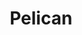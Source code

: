 ---
title: "Pelican"
icon: images/icons/pelican.svg
official_url: https://blog.getpelican.com/
github_path: getpelican/pelican
twitter_username: getpelican
license: AGPL-3.0-only
language: Python
taxonomy: ssg
url: /pelican-themes
short_description: "Static site generator that supports Markdown and reST syntax. Simple command-line tool (re)generates HTML, CSS, and JS from your source content."
promotion:
  enable: true
  title: "Convert More Traffic, Easier, With Unbounce"
  content: "Relevant messaging is key to getting more leads, sales, and sign-ups—so give your visitors exactly what they’re looking for with custom-built landing pages."
  button_label: "Try it out"
  button_link: "#"
---
